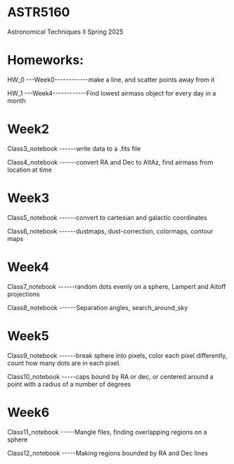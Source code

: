 # ASTR5160 #
Astronomical Techniques II Spring 2025

# Homeworks:
HW_0 ---Week0------------make a line, and scatter points away from it

HW_1 ---Week4------------Find lowest airmass object for every day in a month

# Week2 #

Class3_notebook ------write data to a .fits file

Class4_notebook ------convert RA and Dec to AltAz, find airmass from location at time


# Week3 #

Class5_notebook ------convert to cartesian and galactic coordinates 

Class6_notebook ------dustmaps, dust-correction, colormaps, contour maps

# Week4 #

Class7_notebook ------random dots evenly on a sphere, Lampert and Aitoff projections

Class8_notebook ------Separation angles, search_around_sky

# Week5 #

Class9_notebook ------break sphere into pixels, color each pixel differently, count how many dots are in each pixel.

Class10_notebook -----caps bound by RA or dec, or centered around a point with a radius of a number of degrees

# Week6 #

Class11_notebook -----Mangle files, finding overlapping regions on a sphere

Class12_notebook -----Making regions bounded by RA and Dec lines
